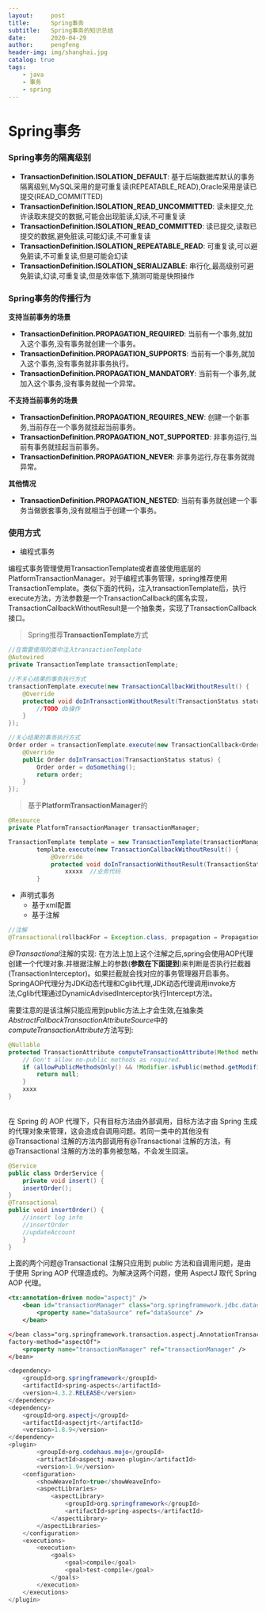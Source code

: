 ```yaml
---
layout:     post
title:      Spring事务
subtitle:   Spring事务的知识总结
date:       2020-04-29
author:     pengfeng
header-img: img/shanghai.jpg
catalog: true
tags:
    - java
    - 事务
    - spring
---
```


# Spring事务

### Spring事务的隔离级别

* **TransactionDefinition.ISOLATION_DEFAULT**: 基于后端数据库默认的事务隔离级别,MySQL采用的是可重复读(REPEATABLE_READ),Oracle采用是读已提交(READ_COMMITTED)<br/>
* **TransactionDefinition.ISOLATION_READ_UNCOMMITTED**: 读未提交,允许读取未提交的数据,可能会出现脏读,幻读,不可重复读<br/>
* **TransactionDefinition.ISOLATION_READ_COMMITTED**: 读已提交,读取已提交的数据,避免脏读,可能幻读,不可重复读<br/>
* **TransactionDefinition.ISOLATION_REPEATABLE_READ**: 可重复读,可以避免脏读,不可重复读,但是可能会幻读<br/>
* **TransactionDefinition.ISOLATION_SERIALIZABLE**: 串行化,最高级别可避免脏读,幻读,可重复读,但是效率低下,猜测可能是快照操作

### Spring事务的传播行为

**支持当前事务的场景**
* **TransactionDefinition.PROPAGATION_REQUIRED**: 当前有一个事务,就加入这个事务,没有事务就创建一个事务。<br/>
* **TransactionDefinition.PROPAGATION_SUPPORTS**: 当前有一个事务,就加入这个事务,没有事务就非事务执行。<br/>
* **TransactionDefinition.PROPAGATION_MANDATORY**: 当前有一个事务,就加入这个事务,没有事务就抛一个异常。<br/>

**不支持当前事务的场景**
* **TransactionDefinition.PROPAGATION_REQUIRES_NEW**: 创建一个新事务,当前存在一个事务就挂起当前事务。<br/>
* **TransactionDefinition.PROPAGATION_NOT_SUPPORTED**: 非事务运行,当前有事务就挂起当前事务。<br/>
* **TransactionDefinition.PROPAGATION_NEVER**: 非事务运行,存在事务就抛异常。<br/>

**其他情况**
* **TransactionDefinition.PROPAGATION_NESTED**: 当前有事务就创建一个事务当做嵌套事务,没有就相当于创建一个事务。

### 使用方式

* 编程式事务<br/>

编程式事务管理使用TransactionTemplate或者直接使用底层的PlatformTransactionManager。对于编程式事务管理，spring推荐使用TransactionTemplate。类似下面的代码，注入transactionTemplate后，执行execute方法，方法参数是一个TransactionCallback的匿名实现，TransactionCallbackWithoutResult是一个抽象类，实现了TransactionCallback接口。

> Spring推荐**TransactionTemplate**方式

```java
//在需要使用的类中注入transactionTemplate
@Autowired
private TransactionTemplate transactionTemplate;

//不关心结果的事务执行方式
transactionTemplate.execute(new TransactionCallbackWithoutResult() {
    @Override
    protected void doInTransactionWithoutResult(TransactionStatus status) {
        //TODO db操作
    }
});

//关心结果的事务执行方式
Order order = transactionTemplate.execute(new TransactionCallback<Order>() {
    @Override
    public Order doInTransaction(TransactionStatus status) {
        Order order = doSomething();
        return order;
    }
});
```

> 基于**PlatformTransactionManager**的

```java
@Resource
private PlatformTransactionManager transactionManager;

TransactionTemplate template = new TransactionTemplate(transactionManager);
        template.execute(new TransactionCallbackWithoutResult() {
            @Override
            protected void doInTransactionWithoutResult(TransactionStatus status) {
                xxxxx  //业务代码
        }
```

* 声明式事务
    - 基于xml配置
    - 基于注解

```java
//注解
@Transactional(rollbackFor = Exception.class, propagation = Propagation.NOT_SUPPORTED)
```

*@Transactional*注解的实现: 在方法上加上这个注解之后,spring会使用AOP代理创建一个代理对象.并根据注解上的参数(**参数在下面提到**)来判断是否执行拦截器(TransactionInterceptor)。如果拦截就会找对应的事务管理器开启事务。SpringAOP代理分为JDK动态代理和Cglib代理,JDK动态代理调用invoke方法,Cglib代理通过DynamicAdvisedInterceptor执行Intercept方法。<br/>

需要注意的是该注解只能应用到public方法上才会生效,在抽象类*AbstractFallbackTransactionAttributeSource*中的*computeTransactionAttribute*方法写到:
```java
@Nullable
protected TransactionAttribute computeTransactionAttribute(Method method, @Nullable Class<?> targetClass) {
	// Don't allow no-public methods as required.
	if (allowPublicMethodsOnly() && !Modifier.isPublic(method.getModifiers())) {
		return null;
	}
    xxxx
}
```
<br/>
在 Spring 的 AOP 代理下，只有目标方法由外部调用，目标方法才由 Spring 生成的代理对象来管理，这会造成自调用问题。若同一类中的其他没有@Transactional 注解的方法内部调用有@Transactional 注解的方法，有@Transactional 注解的方法的事务被忽略，不会发生回滚。

```java
@Service
public class OrderService {
    private void insert() {
    insertOrder();
}
@Transactional
public void insertOrder() {
    //insert log info
    //insertOrder
    //updateAccount
    }
}
```

上面的两个问题@Transactional 注解只应用到 public 方法和自调用问题，是由于使用 Spring AOP 代理造成的。为解决这两个问题，使用 AspectJ 取代 Spring AOP 代理。

```xml
<tx:annotation-driven mode="aspectj" />
    <bean id="transactionManager" class="org.springframework.jdbc.datasource.DataSourceTransactionManager">
        <property name="dataSource" ref="dataSource" />
    </bean>

</bean class="org.springframework.transaction.aspectj.AnnotationTransactionAspect"
factory-method="aspectOf">
    <property name="transactionManager" ref="transactionManager" />
</bean>
```

```java
<dependency>
    <groupId>org.springframework</groupId>
    <artifactId>spring-aspects</artifactId>
    <version>4.3.2.RELEASE</version>
</dependency>
<dependency>
    <groupId>org.aspectj</groupId>
    <artifactId>aspectjrt</artifactId>
    <version>1.8.9</version>
</dependency>
<plugin>
        <groupId>org.codehaus.mojo</groupId>
        <artifactId>aspectj-maven-plugin</artifactId>
        <version>1.9</version>
    <configuration>
        <showWeaveInfo>true</showWeaveInfo>
        <aspectLibraries>
            <aspectLibrary>
                <groupId>org.springframework</groupId>
                <artifactId>spring-aspects</artifactId>
            </aspectLibrary>
        </aspectLibraries>
    </configuration>
    <executions>
        <execution>
            <goals>
                <goal>compile</goal>
                <goal>test-compile</goal>
            </goals>
        </execution>
    </executions>
</plugin>
```

